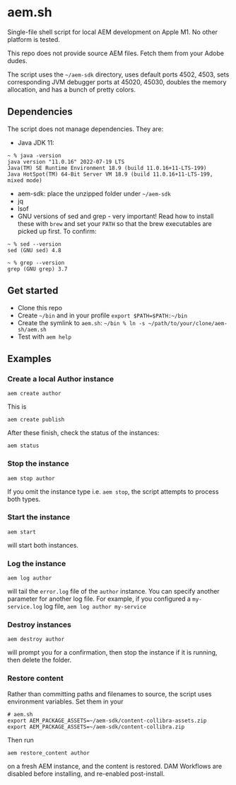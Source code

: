 # aem.sh

Single-file shell script for local AEM development on Apple M1. No other platform is tested.

This repo does not provide source AEM files. Fetch them from your Adobe dudes.

The script uses the `~/aem-sdk` directory, uses default ports 4502, 4503, sets corresponding JVM debugger ports at 45020, 45030, doubles the memory allocation, and has a bunch of pretty colors.


## Dependencies

The script does not manage dependencies. They are:

* Java JDK 11:
```
~ % java -version
java version "11.0.16" 2022-07-19 LTS
Java(TM) SE Runtime Environment 18.9 (build 11.0.16+11-LTS-199)
Java HotSpot(TM) 64-Bit Server VM 18.9 (build 11.0.16+11-LTS-199, mixed mode)
```
* aem-sdk: place the unzipped folder under `~/aem-sdk`
* jq
* lsof
* GNU versions of sed and grep - very important! Read how to install these with `brew` and set your `PATH` so that the brew executables are picked up first. To confirm:
```
~ % sed --version
sed (GNU sed) 4.8

~ % grep --version
grep (GNU grep) 3.7
```


## Get started

* Clone this repo
* Create `~/bin` and in your profile `export $PATH=$PATH:~/bin`
* Create the symlink to `aem.sh`: `~/bin % ln -s ~/path/to/your/clone/aem-sh/aem.sh`
* Test with `aem help`

## Examples

### Create a local Author instance

```
aem create author
```

This is 

```
aem create publish
```

After these finish, check the status of the instances:


```
aem status
```

### Stop the instance

```
aem stop author
```

If you omit the instance type i.e. `aem stop`, the script attempts to process both types.

### Start the instance

```
aem start
```

will start both instances.

### Log the instance

```
aem log author
```

will tail the `error.log` file of the `author` instance. You can specify another parameter for another log file. For example, if you configured a `my-service.log` log file, `aem log author my-service`


### Destroy instances

```
aem destroy author
```

will prompt you for a confirmation, then stop the instance if it is running, then delete the folder.

### Restore content

Rather than committing paths and filenames to source, the script uses environment variables. Set them in your

```
# aem.sh
export AEM_PACKAGE_ASSETS=~/aem-sdk/content-collibra-assets.zip
export AEM_PACKAGE_ASSETS=~/aem-sdk/content-collibra.zip
```

Then run

```
aem restore_content author
```

on a fresh AEM instance, and the content is restored. DAM Workflows are disabled before installing, and re-enabled post-install.